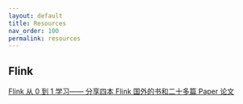 ```yaml
---
layout: default
title: Resources
nav_order: 100
permalink: resources
---
```


## Flink

[Flink 从 0 到 1 学习—— 分享四本 Flink 国外的书和二十多篇 Paper 论文](https://xie.infoq.cn/article/0c69c8a21ab99f28d008872ac)
